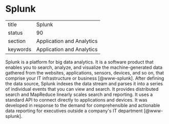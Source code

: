 # Splunk


|          |                           |
| -------- | ------------------------- |
| title    | Splunk                    | 
| status   | 90                        |
| section  | Application and Analytics |
| keywords | Application and Analytics |



Splunk is a platform for big data analytics. It is a software product
that enables you to search, analyze, and visualize the
machine-generated data gathered from the websites, applications,
sensors, devices, and so on, that comprise your IT infrastructure or
business [@www-splunk]. After defining the data source, Splunk
indexes the data stream and parses it into a series of individual
events that you can view and search. It provides distributed search
and MapReduce linearly scales search and reporting. It uses a standard
API to connect directly to applications and devices. It was developed
in response to the demand for comprehensible and actionable data
reporting for executives outside a company's IT
department [@www-splunk].
    
